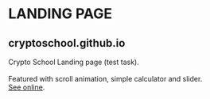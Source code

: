 # LANDING PAGE

## cryptoschool.github.io

Crypto School Landing page (test task).
<br>
<br>
Featured with scroll animation, simple calculator and slider. 
<br>
<a href="https://helloxiuxiu.github.io/cryptoschool.github.io/" target="_blank">See online</a>.

